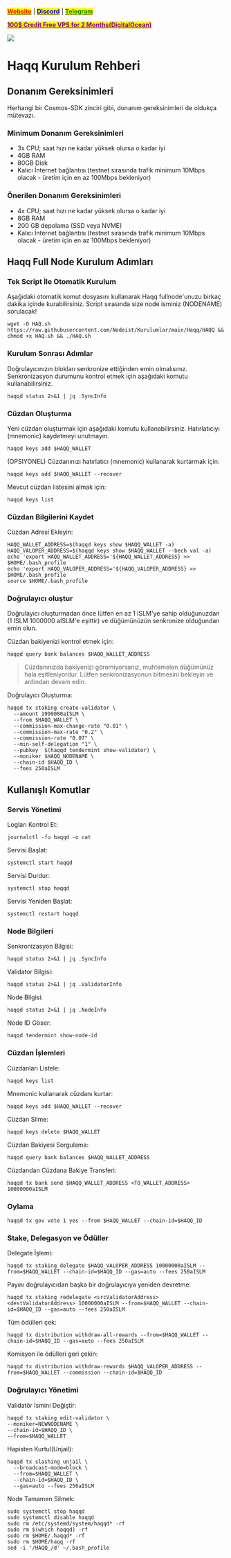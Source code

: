 &#x20;                                                       [<mark style="color:red;">**Website**</mark>](https://nodeist.net/) | [<mark style="color:blue;">**Discord**</mark>](https://discord.gg/ypx7mJ6Zzb) | [<mark style="color:green;">**Telegram**</mark>](https://t.me/noodeist)

&#x20;                                     [<mark style="color:purple;">**100$ Credit Free VPS for 2 Months(DigitalOcean)**</mark>](https://www.digitalocean.com/?refcode=410c988c8b3e&utm_campaign=Referral_Invite&utm_medium=Referral_Program&utm_source=badge)

![](https://i.hizliresim.com/vedwvya.png)

# Haqq Kurulum Rehberi
## Donanım Gereksinimleri
Herhangi bir Cosmos-SDK zinciri gibi, donanım gereksinimleri de oldukça mütevazı.

### Minimum Donanım Gereksinimleri
 - 3x CPU; saat hızı ne kadar yüksek olursa o kadar iyi
 - 4GB RAM
 - 80GB Disk
 - Kalıcı İnternet bağlantısı (testnet sırasında trafik minimum 10Mbps olacak - üretim için en az 100Mbps bekleniyor)

### Önerilen Donanım Gereksinimleri
 - 4x CPU; saat hızı ne kadar yüksek olursa o kadar iyi
 - 8GB RAM
 - 200 GB depolama (SSD veya NVME)
 - Kalıcı İnternet bağlantısı (testnet sırasında trafik minimum 10Mbps olacak - üretim için en az 100Mbps bekleniyor)

## Haqq Full Node Kurulum Adımları
### Tek Script İle Otomatik Kurulum
Aşağıdaki otomatik komut dosyasını kullanarak Haqq fullnode'unuzu birkaç dakika içinde kurabilirsiniz. 
Script sırasında size node isminiz (NODENAME) sorulacak!


```
wget -O HAQ.sh https://raw.githubusercontent.com/Nodeist/Kurulumlar/main/Haqq/HAQQ && chmod +x HAQ.sh && ./HAQ.sh
```

### Kurulum Sonrası Adımlar

Doğrulayıcınızın blokları senkronize ettiğinden emin olmalısınız. 
Senkronizasyon durumunu kontrol etmek için aşağıdaki komutu kullanabilirsiniz.
```
haqqd status 2>&1 | jq .SyncInfo
```

### Cüzdan Oluşturma
Yeni cüzdan oluşturmak için aşağıdaki komutu kullanabilirsiniz. Hatırlatıcıyı (mnemonic) kaydetmeyi unutmayın.
```
haqqd keys add $HAQQ_WALLET
```

(OPSIYONEL) Cüzdanınızı hatırlatıcı (mnemonic) kullanarak kurtarmak için:
```
haqqd keys add $HAQQ_WALLET --recover
```

Mevcut cüzdan listesini almak için:
```
haqqd keys list
```

### Cüzdan Bilgilerini Kaydet
Cüzdan Adresi Ekleyin:
```
HAQQ_WALLET_ADDRESS=$(haqqd keys show $HAQQ_WALLET -a)
HAQQ_VALOPER_ADDRESS=$(haqqd keys show $HAQQ_WALLET --bech val -a)
echo 'export HAQQ_WALLET_ADDRESS='${HAQQ_WALLET_ADDRESS} >> $HOME/.bash_profile
echo 'export HAQQ_VALOPER_ADDRESS='${HAQQ_VALOPER_ADDRESS} >> $HOME/.bash_profile
source $HOME/.bash_profile
```


### Doğrulayıcı oluştur
Doğrulayıcı oluşturmadan önce lütfen en az 1 ISLM'ye sahip olduğunuzdan (1 ISLM 1000000 aISLM'e eşittir) ve düğümünüzün senkronize olduğundan emin olun.

Cüzdan bakiyenizi kontrol etmek için:
```
haqqd query bank balances $HAQQ_WALLET_ADDRESS
```
> Cüzdanınızda bakiyenizi göremiyorsanız, muhtemelen düğümünüz hala eşitleniyordur. Lütfen senkronizasyonun bitmesini bekleyin ve ardından devam edin. 

Doğrulayıcı Oluşturma:
```
haqqd tx staking create-validator \
  --amount 1999000aISLM \
  --from $HAQQ_WALLET \
  --commission-max-change-rate "0.01" \
  --commission-max-rate "0.2" \
  --commission-rate "0.07" \
  --min-self-delegation "1" \
  --pubkey  $(haqqd tendermint show-validator) \
  --moniker $HAQQ_NODENAME \
  --chain-id $HAQQ_ID \
  --fees 250aISLM
```



## Kullanışlı Komutlar
### Servis Yönetimi
Logları Kontrol Et:
```
journalctl -fu haqqd -o cat
```

Servisi Başlat:
```
systemctl start haqqd
```

Servisi Durdur:
```
systemctl stop haqqd
```

Servisi Yeniden Başlat:
```
systemctl restart haqqd
```

### Node Bilgileri
Senkronizasyon Bilgisi:
```
haqqd status 2>&1 | jq .SyncInfo
```

Validator Bilgisi:
```
haqqd status 2>&1 | jq .ValidatorInfo
```

Node Bilgisi:
```
haqqd status 2>&1 | jq .NodeInfo
```

Node ID Göser:
```
haqqd tendermint show-node-id
```

### Cüzdan İşlemleri
Cüzdanları Listele:
```
haqqd keys list
```

Mnemonic kullanarak cüzdanı kurtar:
```
haqqd keys add $HAQQ_WALLET --recover
```

Cüzdan Silme:
```
haqqd keys delete $HAQQ_WALLET
```

Cüzdan Bakiyesi Sorgulama:
```
haqqd query bank balances $HAQQ_WALLET_ADDRESS
```

Cüzdandan Cüzdana Bakiye Transferi:
```
haqqd tx bank send $HAQQ_WALLET_ADDRESS <TO_WALLET_ADDRESS> 10000000aISLM
```

### Oylama
```
haqqd tx gov vote 1 yes --from $HAQQ_WALLET --chain-id=$HAQQ_ID
```

### Stake, Delegasyon ve Ödüller
Delegate İşlemi:
```
haqqd tx staking delegate $HAQQ_VALOPER_ADDRESS 10000000aISLM --from=$HAQQ_WALLET --chain-id=$HAQQ_ID --gas=auto --fees 250aISLM
```

Payını doğrulayıcıdan başka bir doğrulayıcıya yeniden devretme:
```
haqqd tx staking redelegate <srcValidatorAddress> <destValidatorAddress> 10000000aISLM --from=$HAQQ_WALLET --chain-id=$HAQQ_ID --gas=auto --fees 250aISLM
```

Tüm ödülleri çek:
```
haqqd tx distribution withdraw-all-rewards --from=$HAQQ_WALLET --chain-id=$HAQQ_ID --gas=auto --fees 250aISLM
```

Komisyon ile ödülleri geri çekin:
```
haqqd tx distribution withdraw-rewards $HAQQ_VALOPER_ADDRESS --from=$HAQQ_WALLET --commission --chain-id=$HAQQ_ID
```

### Doğrulayıcı Yönetimi
Validatör İsmini Değiştir:
```
haqqd tx staking edit-validator \
--moniker=NEWNODENAME \
--chain-id=$HAQQ_ID \
--from=$HAQQ_WALLET
```

Hapisten Kurtul(Unjail): 
```
haqqd tx slashing unjail \
  --broadcast-mode=block \
  --from=$HAQQ_WALLET \
  --chain-id=$HAQQ_ID \
  --gas=auto --fees 250aISLM
```


Node Tamamen Silmek:
```
sudo systemctl stop haqqd
sudo systemctl disable haqqd
sudo rm /etc/systemd/system/haqqd* -rf
sudo rm $(which haqqd) -rf
sudo rm $HOME/.haqqd* -rf
sudo rm $HOME/haqq -rf
sed -i '/HAQQ_/d' ~/.bash_profile
```
